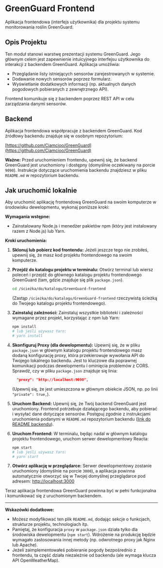 # GreenGuard Frontend

Aplikacja frontendowa (interfejs użytkownika) dla projektu systemu monitorowania roślin GreenGuard.

## Opis Projektu

Ten moduł stanowi warstwę prezentacji systemu GreenGuard. Jego głównym celem jest zapewnienie intuicyjnego interfejsu użytkownika do interakcji z backendem GreenGuard. Aplikacja umożliwia:

* Przeglądanie listy istniejących sensorów zarejestrowanych w systemie.
* Dodawanie nowych sensorów poprzez formularz.
* Wyświetlanie dodatkowych informacji (np. aktualnych danych pogodowych pobieranych z zewnętrznego API).

Frontend komunikuje się z backendem poprzez REST API w celu zarządzania danymi sensorów.

## Backend

Aplikacja frontendowa współpracuje z backendem GreenGuard. Kod źródłowy backendu znajduje się w osobnym repozytorium:

[https://github.com/Ciamcioo/GreenGuard](https://github.com/Ciamcioo/GreenGuard)

**Ważne:** Przed uruchomieniem frontendu, upewnij się, że backend GreenGuard jest uruchomiony i dostępny (domyślnie oczekiwany na porcie `9090`). Instrukcje dotyczące uruchomienia backendu znajdziesz w pliku `README.md` w repozytorium backendu.

## Jak uruchomić lokalnie

Aby uruchomić aplikację frontendową GreenGuard na swoim komputerze w środowisku dewelopmentu, wykonaj poniższe kroki:

**Wymagania wstępne:**

* Zainstalowany Node.js i menedżer pakietów npm (który jest instalowany razem z Node.js) lub Yarn.

**Kroki uruchomienia:**

1.  **Sklonuj lub pobierz kod frontendu:**
    Jeżeli jeszcze tego nie zrobiłeś, upewnij się, że masz kod projektu frontendowego na swoim komputerze.

2.  **Przejdź do katalogu projektu w terminalu:**
    Otwórz terminal lub wiersz poleceń i przejdź do głównego katalogu projektu frontendowego GreenGuard (tam, gdzie znajduje się plik `package.json`).
    ```bash
    cd /ścieżka/do/katalogu/GreenGuard-frontend
    ```
    (Zastąp `/ścieżka/do/katalogu/GreenGuard-frontend` rzeczywistą ścieżką do Twojego katalogu projektu frontendowego).

3.  **Zainstaluj zależności:**
    Zainstaluj wszystkie biblioteki i zależności wymagane przez projekt, korzystając z npm lub Yarn:
    ```bash
    npm install
    # lub jeśli używasz Yarn:
    # yarn install
    ```

4.  **Skonfiguruj Proxy (dla dewelopmentu):**
    Upewnij się, że w pliku `package.json` w głównym katalogu projektu frontendowego masz dodaną konfigurację proxy, która przekierowuje wywołania API do Twojego lokalnego backendu. Jest to kluczowe dla poprawnej komunikacji podczas dewelopmentu i ominięcia problemów z CORS. Sprawdź, czy w pliku `package.json` znajduje się linia:
    ```json
      "proxy": "http://localhost:9090",
    ```
    (Upewnij się, że jest umieszczona w głównym obiekcie JSON, np. po linii `"private": true,`).

5.  **Uruchom Backend:**
    Upewnij się, że Twój backend GreenGuard jest uruchomiony. Frontend potrzebuje działającego backendu, aby pobierać i wysyłać dane dotyczące sensorów. Postępuj zgodnie z instrukcjami uruchomienia podanymi w `README.md` repozytorium backendu ([link do README backendu](#backend)).

6.  **Uruchom Frontend:**
    W terminalu, będąc nadal w głównym katalogu projektu frontendowego, uruchom serwer dewelopmentowy Reacta:
    ```bash
    npm start
    # lub jeśli używasz Yarn:
    # yarn start
    ```

7.  **Otwórz aplikację w przeglądarce:**
    Serwer dewelopmentowy zostanie uruchomiony (domyślnie na porcie `3000`), a aplikacja powinna automatycznie otworzyć się w Twojej domyślnej przeglądarce pod adresem:
    [http://localhost:3000](http://localhost:3000)

Teraz aplikacja frontendowa GreenGuard powinna być w pełni funkcjonalna i komunikować się z uruchomionym backendem.

---

**Wskazówki dodatkowe:**

* Możesz modyfikować ten plik `README.md`, dodając sekcje o funkcjach, strukturze projektu, technologiach itp.
* Pamiętaj, że konfiguracja `proxy` w `package.json` działa tylko dla środowiska dewelopmentu (`npm start`). Wdrożenie na produkcję będzie wymagało zastosowania innej metody (np. odwrotnego proxy jak Nginx lub Apache).
* Jeżeli zaimplementowałeś pobieranie pogody bezpośrednio z frontendu, ta część działa niezależnie od backendu (ale wymaga klucza API OpenWeatherMap).